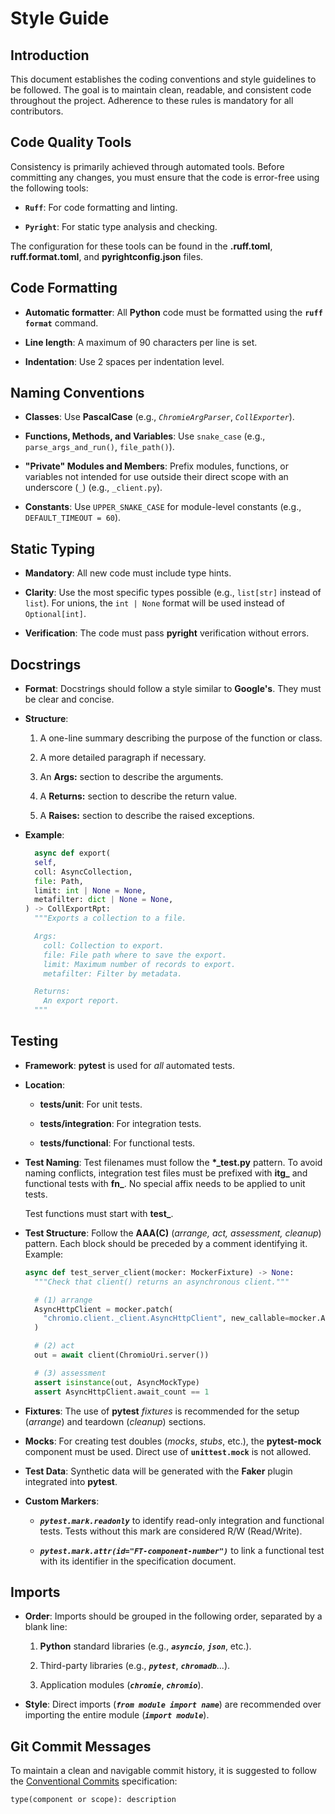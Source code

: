 # Style Guide


## Introduction

This document establishes the coding conventions and style guidelines to be followed.
The goal is to maintain clean, readable, and consistent code throughout the project.
Adherence to these rules is mandatory for all contributors.


## Code Quality Tools

Consistency is primarily achieved through automated tools.
Before committing any changes, you must ensure that the code is error-free using the following tools:

- **`Ruff`**: For code formatting and linting.

- **`Pyright`**: For static type analysis and checking.

The configuration for these tools can be found in the **.ruff.toml**, **ruff.format.toml**, and **pyrightconfig.json** files.


## Code Formatting

- **Automatic formatter**: All **Python** code must be formatted using the **`ruff format`** command.

- **Line length**: A maximum of 90 characters per line is set.

- **Indentation**: Use 2 spaces per indentation level.


## Naming Conventions

- **Classes**: Use **PascalCase** (e.g., *`ChromieArgParser`*, *`CollExporter`*).

- **Functions, Methods, and Variables**: Use `snake_case` (e.g., `parse_args_and_run()`, `file_path()`).

- **"Private" Modules and Members**: Prefix modules, functions, or variables not intended for use outside their direct scope with an underscore (`_`) (e.g., `_client.py`).

- **Constants**: Use `UPPER_SNAKE_CASE` for module-level constants (e.g., `DEFAULT_TIMEOUT = 60`).


## Static Typing

- **Mandatory**: All new code must include type hints.

- **Clarity**: Use the most specific types possible (e.g., `list[str]` instead of `list`).
  For unions, the `int | None` format will be used instead of `Optional[int]`.

- **Verification**: The code must pass **pyright** verification without errors.


## Docstrings

- **Format**:
  Docstrings should follow a style similar to **Google's**.
  They must be clear and concise.

- **Structure**:

    01. A one-line summary describing the purpose of the function or class.

    02. A more detailed paragraph if necessary.

    03. An **Args:** section to describe the arguments.

    04. A **Returns:** section to describe the return value.

    05. A **Raises:** section to describe the raised exceptions.

- **Example**:

  ```python
    async def export(
    self,
    coll: AsyncCollection,
    file: Path,
    limit: int | None = None,
    metafilter: dict | None = None,
  ) -> CollExportRpt:
    """Exports a collection to a file.

    Args:
      coll: Collection to export.
      file: File path where to save the export.
      limit: Maximum number of records to export.
      metafilter: Filter by metadata.

    Returns:
      An export report.
    """
  ```


## Testing

- **Framework**:
  **pytest** is used for *all* automated tests.

- **Location**:

    - **tests/unit**: For unit tests.

    - **tests/integration**: For integration tests.

    - **tests/functional**: For functional tests.

- **Test Naming**:
  Test filenames must follow the **\*_test.py** pattern.
  To avoid naming conflicts, integration test files must be prefixed with **itg_** and functional tests with **fn_**.
  No special affix needs to be applied to unit tests.
  
  Test functions must start with **test_**.

- **Test Structure**: Follow the **AAA(C)** (*arrange, act, assessment, cleanup*) pattern.
  Each block should be preceded by a comment identifying it.
  Example:

  ```python
  async def test_server_client(mocker: MockerFixture) -> None:
    """Check that client() returns an asynchronous client."""

    # (1) arrange
    AsyncHttpClient = mocker.patch(
      "chromio.client._client.AsyncHttpClient", new_callable=mocker.AsyncMock
    )

    # (2) act
    out = await client(ChromioUri.server())

    # (3) assessment
    assert isinstance(out, AsyncMockType)
    assert AsyncHttpClient.await_count == 1
  ```

- **Fixtures**:
  The use of **pytest** *fixtures* is recommended for the setup (*arrange*) and teardown (*cleanup*) sections.

- **Mocks**:
  For creating test doubles (*mocks*, *stubs*, etc.), the **pytest-mock** component must be used.
  Direct use of **`unittest.mock`** is not allowed.

- **Test Data**:
  Synthetic data will be generated with the **Faker** plugin integrated into **pytest**.

- **Custom Markers**:
  
  - ***`pytest.mark.readonly`*** to identify read-only integration and functional tests.
    Tests without this mark are considered R/W (Read/Write).

  - ***`pytest.mark.attr(id="FT-component-number")`*** to link a functional test with its identifier in the specification document.


## Imports

- **Order**: Imports should be grouped in the following order, separated by a blank line:

  01. **Python** standard libraries (e.g., ***`asyncio`***, ***`json`***, etc.).

  02. Third-party libraries (e.g., ***`pytest`***, ***`chromadb`***...).

  03. Application modules (***`chromie`***, ***`chromio`***).

- **Style**:
  Direct imports (***`from module import name`***) are recommended over importing the entire module (***`import module`***).


## Git Commit Messages

To maintain a clean and navigable commit history, it is suggested to follow the [Conventional Commits](https://www.conventionalcommits.org/) specification:

```
type(component or scope): description
```